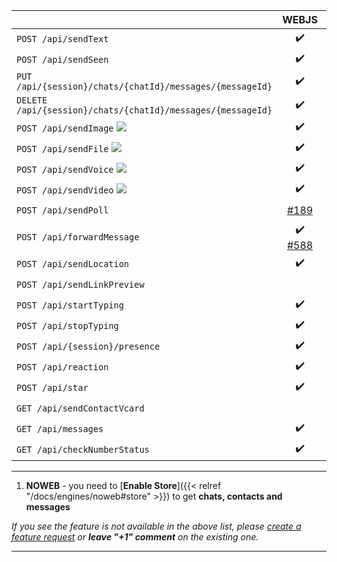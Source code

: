 |                                                             |                            WEBJS                             | NOWEB |
|-------------------------------------------------------------|:------------------------------------------------------------:|:-----:|
| `POST /api/sendText`                                        |                              ✔️                              |  ✔️   |
| `POST /api/sendSeen`                                        |                              ✔️                              |  ✔️   |
| `PUT /api/{session}/chats/{chatId}/messages/{messageId}`    |                              ✔️                              |  ✔️   |
| `DELETE /api/{session}/chats/{chatId}/messages/{messageId}` |                              ✔️                              |  ✔️   |
| `POST /api/sendImage` ![](/images/versions/plus.png)        |                              ✔️                              |  ✔️   |
| `POST /api/sendFile` ![](/images/versions/plus.png)         |                              ✔️                              |  ✔️   |
| `POST /api/sendVoice` ![](/images/versions/plus.png)        |                              ✔️                              |  ✔️   |
| `POST /api/sendVideo` ![](/images/versions/plus.png)        |                              ✔️                              |  ✔️   |
| `POST /api/sendPoll`                                        |    [#189](https://github.com/devlikeapro/waha/issues/189)    |  ✔️   |
| `POST /api/forwardMessage`                                  | ✔️<br>[#588](https://github.com/devlikeapro/waha/issues/588) |  ✔️   |
| `POST /api/sendLocation`                                    |                              ✔️                              |  ✔️   |
| `POST /api/sendLinkPreview`                                 |                                                              |  ✔️   |
| `POST /api/startTyping`                                     |                              ✔️                              |  ✔️   |
| `POST /api/stopTyping`                                      |                              ✔️                              |  ✔️   |
| `POST /api/{session}/presence`                              |                              ✔️                              |  ✔️   |
| `POST /api/reaction`                                        |                              ✔️                              |  ✔️   |
| `POST /api/star`                                            |                              ✔️                              |  ✔️   |
| `GET /api/sendContactVcard`                                 |                                                              |  ✔️   |
| `GET /api/messages`                                         |                              ✔️                              |  ✔️¹  |
| `GET /api/checkNumberStatus`                                |                              ✔️                              |  ✔️   |

****
1. **NOWEB** - you need to [**Enable Store**]({{< relref "/docs/engines/noweb#store" >}}) to get **chats, contacts and messages**

_If you see the feature is not available in the above list, please [create a feature request](https://github.com/devlikeapro/waha/issues/new/choose) or **leave "+1" comment** on the existing one._
****

